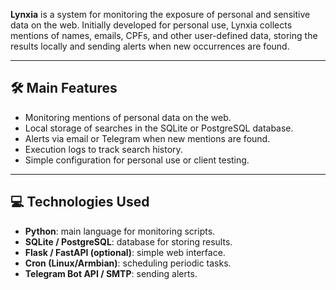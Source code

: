 **Lynxia** is a system for monitoring the exposure of personal and sensitive data on the web.
Initially developed for personal use, Lynxia collects mentions of names, emails, CPFs, and other user-defined data, storing the results locally and sending alerts when new occurrences are found.

---

## 🛠 Main Features

- Monitoring mentions of personal data on the web.
- Local storage of searches in the SQLite or PostgreSQL database.
- Alerts via email or Telegram when new mentions are found.
- Execution logs to track search history.
- Simple configuration for personal use or client testing.

---

## 💻 Technologies Used

- **Python**: main language for monitoring scripts.
- **SQLite / PostgreSQL**: database for storing results.
- **Flask / FastAPI (optional)**: simple web interface.
- **Cron (Linux/Armbian)**: scheduling periodic tasks.
- **Telegram Bot API / SMTP**: sending alerts.
